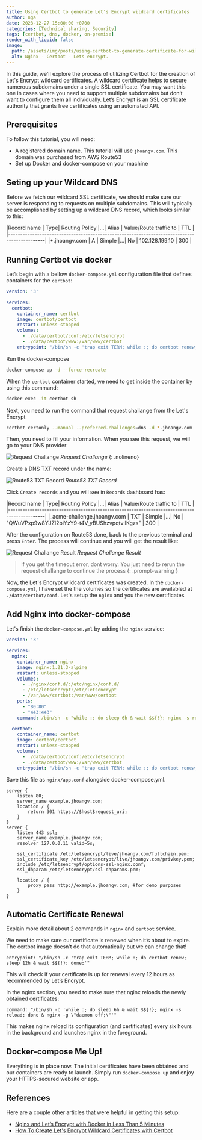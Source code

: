 ```yaml
---
title: Using Certbot to generate Let's Encrypt wildcard certificates
author: nga
date: 2023-12-27 15:00:00 +0700
categories: [Technical sharing, Security]
tags: [certbot, dns, docker, on-premise]
render_with_liquid: false
image:
  path: /assets/img/posts/using-certbot-to-generate-certificate-for-wildcard-domain/nginx-certbot-letsencrypt.jpg
  alt: Nginx - Certbot - Lets encrypt.
---
```


In this guide, we'll explore the process of utilizing Certbot for the creation of Let's Encrypt wildcard certificates.
A wildcard certificate helps to secure numerous subdomains under a single SSL certificate.
You may want this one in cases where you need to support multiple subdomains but don’t want to configure them all individually.
Let’s Encrypt is an SSL certificate authority that grants free certificates using an automated API.

## Prerequisites
To follow this tutorial, you will need:

- A registered domain name. This tutorial will use `jhoangv.com`. This domain was purchased from AWS Route53
- Set up Docker and docker-compose on your machine

## Seting up your Wildcard DNS

Before we fetch our wildcard SSL certificate, we should make sure our server is responding to requests on multiple subdomains. This will typically be accomplished by setting up a wildcard DNS record, which looks similar to this:

|Record name        | Type| Routing Policy |...| Alias | Value/Route traffic to         | TTL |
|---------------------------------------------------------------------------------------------|
|*.jhoangv.com	| A   | Simple         |...| No   | 102.128.199.10 | 300 |

## Running Certbot via docker

Let’s begin with a bellow `docker-compose.yml` configuration file that defines containers for the `certbot`:

```yaml
version: '3'

services:
  certbot:
    container_name: certbot
    image: certbot/certbot
    restart: unless-stopped
    volumes:
      - ./data/certbot/conf:/etc/letsencrypt
      - ./data/certbot/www:/var/www/certbot
    entrypoint: "/bin/sh -c 'trap exit TERM; while :; do certbot renew; sleep 12h & wait $${!}; done;'"

```

Run the docker-compose 

```bash
docker-compose up -d --force-recreate
```

When the `certbot` container started, we need to get inside the container by using this command:

```bash
docker exec -it certbot sh
```

Next, you need to run the command that request challange from the Let's Encrypt

```sh
certbot certonly --manual --preferred-challenges=dns -d *.jhoangv.com
```

Then, you need to fill your information. When you see this request, we will go to your DNS provider

![Request Challange](/assets/img/posts/using-certbot-to-generate-certificate-for-wildcard-domain/certbot_request_challenges.png)
_Request Challange_
{: .nolineno}


Create a DNS TXT record under the name:

![Route53 TXT Record](/assets/img/posts/using-certbot-to-generate-certificate-for-wildcard-domain/route53_setup_txt_record.png)
_Route53 TXT Record_

Click `Create records` and you will see in `Records` dashboard has:

|Record name        | Type| Routing Policy |...| Alias | Value/Route traffic to         | TTL |
|---------------------------------------------------------------------------------------------|
|_acme-challenge.jhoangv.com	| TXT   | Simple         |...| No   | "QWuVPxp9w8YJZl2biYzY9-t4V_yBUShzvpqtvlIKgzs" | 300 |


After the configuration on Route53 done, back to the previous terminal and press `Enter`. The process will continue and you will get the result like:

![Request Challange Result](/assets/img/posts/using-certbot-to-generate-certificate-for-wildcard-domain/certbot_request_challenges_result.png)
_Request Challange Result_

> If you get the timeout error, dont worry. You just need to rerun the request challange to continue the process
{: .prompt-warning }

Now, the Let's Encrypt wildcard certificates was created. In the `docker-compose.yml`, I have set the the volumes so the certificates are availabled at `./data/certbot/conf`. Let's setup the `nginx` and you the new certificates

## Add Nginx into docker-compose

Let's finish the `docker-compose.yml` by adding the `nginx` service:

```yaml
version: '3'

services:
  nginx:
    container_name: nginx
    image: nginx:1.21.3-alpine
    restart: unless-stopped
    volumes:
      - ./nginx/conf.d/:/etc/nginx/conf.d/
      - /etc/letsencrypt:/etc/letsencrypt
      - /var/www/certbot:/var/www/certbot
    ports:
      - "80:80"
      - "443:443"
    command: /bin/sh -c "while :; do sleep 6h & wait $${!}; nginx -s reload; done & nginx -g 'daemon off;'"

  certbot:
    container_name: certbot
    image: certbot/certbot
    restart: unless-stopped
    volumes:
      - ./data/certbot/conf:/etc/letsencrypt
      - ./data/certbot/www:/var/www/certbot
    entrypoint: "/bin/sh -c 'trap exit TERM; while :; do certbot renew; sleep 12h & wait $${!}; done;'"

```

Save this file as `nginx/app.conf` alongside docker-compose.yml.

```nginx
server {
    listen 80;
    server_name example.jhoangv.com;
    location / {
        return 301 https://$host$request_uri;
    }    
}
server {
    listen 443 ssl;
    server_name example.jhoangv.com;
    resolver 127.0.0.11 valid=5s;

    ssl_certificate /etc/letsencrypt/live/jhoangv.com/fullchain.pem;
    ssl_certificate_key /etc/letsencrypt/live/jhoangv.com/privkey.pem;
    include /etc/letsencrypt/options-ssl-nginx.conf;
    ssl_dhparam /etc/letsencrypt/ssl-dhparams.pem;
    
    location / {
        proxy_pass http://example.jhoangv.com; #for demo purposes
    }
}
```

## Automatic Certificate Renewal

Explain more detail about 2 commands in `nginx` and `certbot` service.

We need to make sure our certificate is renewed when it’s about to expire. The certbot image doesn’t do that automatically but we can change that!


```
entrypoint: "/bin/sh -c 'trap exit TERM; while :; do certbot renew; sleep 12h & wait $${!}; done;'"
```
This will check if your certificate is up for renewal every 12 hours as recommended by Let’s Encrypt.

In the nginx section, you need to make sure that nginx reloads the newly obtained certificates:

```
command: "/bin/sh -c 'while :; do sleep 6h & wait $${!}; nginx -s reload; done & nginx -g \"daemon off;\"'"
```
This makes nginx reload its configuration (and certificates) every six hours in the background and launches nginx in the foreground.

## Docker-compose Me Up!

Everything is in place now. The initial certificates have been obtained and our containers are ready to launch. Simply run `docker-compose up` and enjoy your HTTPS-secured website or app.

## References
Here are a couple other articles that were helpful in getting this setup:
- [Nginx and Let’s Encrypt with Docker in Less Than 5 Minutes](https://pentacent.medium.com/nginx-and-lets-encrypt-with-docker-in-less-than-5-minutes-b4b8a60d3a71)
- [How To Create Let's Encrypt Wildcard Certificates with Certbot](https://www.digitalocean.com/community/tutorials/how-to-create-let-s-encrypt-wildcard-certificates-with-certbot)
